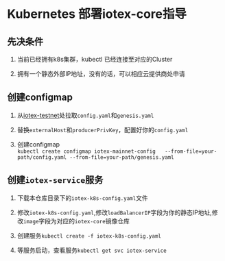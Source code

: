 # Kubernetes 部署iotex-core指导
## 先决条件
1. 当前已经拥有k8s集群，kubectl 已经连接至对应的Cluster

2. 拥有一个静态外部IP地址，没有的话，可以相应云提供商处申请

## 创建configmap
1. 从[iotex-testnet](https://github.com/iotexproject/iotex-testnet)处拉取`config.yaml`和`genesis.yaml`

2. 替换`externalHost`和`producerPrivKey`，配置好你的`config.yaml`

3. 创建configmap  
`kubectl create configmap iotex-mainnet-config	 --from-file=your-path/config.yaml --from-file=your-path/genesis.yaml`

## 创建`iotex-service`服务

1. 下载本仓库目录下的`iotex-k8s-config.yaml`文件

2. 修改`iotex-k8s-config.yaml`,修改`loadBalancerIP`字段为你的静态IP地址,修改`image`字段为对应的`iotex-core`镜像仓库

3. 创建服务`kubectl create -f iotex-k8s-config.yaml`

4. 等服务启动，查看服务`kubectl get svc iotex-service`

